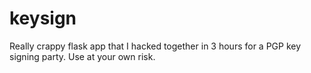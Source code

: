 keysign
=======

Really crappy flask app that I hacked together in 3 hours for a PGP key signing
party. Use at your own risk.

